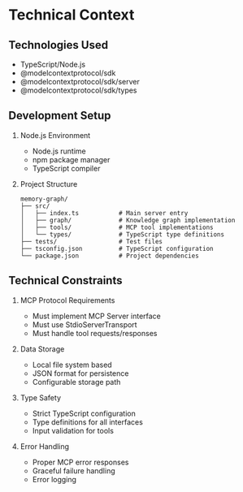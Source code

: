 # Technical Context

## Technologies Used
- TypeScript/Node.js
- @modelcontextprotocol/sdk
- @modelcontextprotocol/sdk/server
- @modelcontextprotocol/sdk/types

## Development Setup
1. Node.js Environment
   - Node.js runtime
   - npm package manager
   - TypeScript compiler

2. Project Structure
   ```
   memory-graph/
   ├── src/
   │   ├── index.ts           # Main server entry
   │   ├── graph/             # Knowledge graph implementation
   │   ├── tools/             # MCP tool implementations
   │   └── types/             # TypeScript type definitions
   ├── tests/                 # Test files
   ├── tsconfig.json          # TypeScript configuration
   └── package.json           # Project dependencies
   ```

## Technical Constraints
1. MCP Protocol Requirements
   - Must implement MCP Server interface
   - Must use StdioServerTransport
   - Must handle tool requests/responses

2. Data Storage
   - Local file system based
   - JSON format for persistence
   - Configurable storage path

3. Type Safety
   - Strict TypeScript configuration
   - Type definitions for all interfaces
   - Input validation for tools

4. Error Handling
   - Proper MCP error responses
   - Graceful failure handling
   - Error logging
